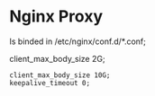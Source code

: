 # Nginx Proxy
Is binded in /etc/nginx/conf.d/*.conf;

client_max_body_size 2G;


```
client_max_body_size 10G;
keepalive_timeout 0;

```
